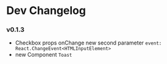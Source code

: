 # Dev Changelog

### v0.1.3

- Checkbox props onChange new second parameter `event: React.ChangeEvent<HTMLInputElement>`
- new Component `Toast`
